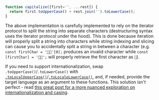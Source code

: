 ```javascript
function capitalize([first='', ...rest]) {
  return first.toUpperCase() + rest.join('').toLowerCase();
}
```

The above implementation is carefully implemented to rely on the iterator protocol to split the string into separate characters (destructuring syntax uses the iterator protocol under the hood). This is done because iteration will properly split a string into characters while string indexing and slicing can cause you to accidentally split a string in between a character (e.g. `const firstChar = '🚀🚀'[0];` produces an invalid character while `const [firstChar] = '🚀🚀';` will properly retrieve the first character as `🚀`).

If you need to support internationalization, swap `.toUpperCase()`/`.toLowerCase()` with [`.toLocalUpperCase()`](https://developer.mozilla.org/en-US/docs/Web/JavaScript/Reference/Global_Objects/String/toLocaleUpperCase)/[`.toLocaleLowerCase()`](https://developer.mozilla.org/en-US/docs/Web/JavaScript/Reference/Global_Objects/String/toLocaleLowerCase), and, if needed, provide the target language as an argument to these functions. This solution isn't perfect - read [this great post for a more nuanced exploration on internationalization and casing](https://stackoverflow.com/a/53930826/7696223).

